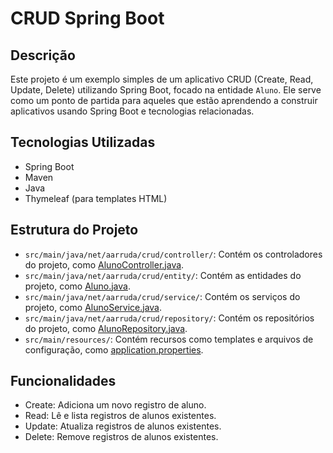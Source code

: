 # CRUD Spring Boot

## Descrição
Este projeto é um exemplo simples de um aplicativo CRUD (Create, Read, Update, Delete) utilizando Spring Boot, focado na entidade `Aluno`. Ele serve como um ponto de partida para aqueles que estão aprendendo a construir aplicativos usando Spring Boot e tecnologias relacionadas.

## Tecnologias Utilizadas
- Spring Boot
- Maven
- Java
- Thymeleaf (para templates HTML)

## Estrutura do Projeto
- `src/main/java/net/aarruda/crud/controller/`: Contém os controladores do projeto, como [AlunoController.java](https://github.com/Verotic/crud-spring/blob/main/Projeto%20CRUD%20(Spring)/src/main/java/net/aarruda/crud/controller/AlunoController.java).
- `src/main/java/net/aarruda/crud/entity/`: Contém as entidades do projeto, como [Aluno.java](https://github.com/Verotic/crud-spring/blob/main/Projeto%20CRUD%20(Spring)/src/main/java/net/aarruda/crud/entity/Aluno.java).
- `src/main/java/net/aarruda/crud/service/`: Contém os serviços do projeto, como [AlunoService.java](https://github.com/Verotic/crud-spring/blob/main/Projeto%20CRUD%20(Spring)/src/main/java/net/aarruda/crud/service/AlunoService.java).
- `src/main/java/net/aarruda/crud/repository/`: Contém os repositórios do projeto, como [AlunoRepository.java](https://github.com/Verotic/crud-spring/blob/main/Projeto%20CRUD%20(Spring)/src/main/java/net/aarruda/crud/repository/AlunoRepository.java).
- `src/main/resources/`: Contém recursos como templates e arquivos de configuração, como [application.properties](https://github.com/Verotic/crud-spring/blob/main/Projeto%20CRUD%20(Spring)/src/main/resources/application.properties).

## Funcionalidades
- Create: Adiciona um novo registro de aluno.
- Read: Lê e lista registros de alunos existentes.
- Update: Atualiza registros de alunos existentes.
- Delete: Remove registros de alunos existentes.
